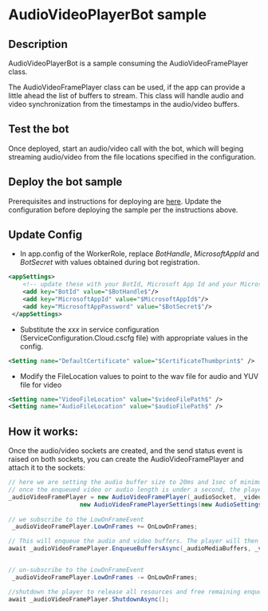 ﻿# AudioVideoPlayerBot sample

## Description

AudioVideoPlayerBot is a sample consuming the AudioVideoFramePlayer class.

The AudioVideoFramePlayer class can be used, if the app can provide a little ahead the list of buffers to stream.
This class will handle audio and video synchronization from the timestamps in the audio/video buffers.

## Test the bot

Once deployed, start an audio/video call with the bot, which will beging streaming audio/video from the file locations 
specified in the configuration.

## Deploy the bot sample
Prerequisites and instructions for deploying are [here](https://docs.microsoft.com/en-us/bot-framework/dotnet/bot-builder-dotnet-real-time-deploy-visual-studio). Update the configuration before deploying the sample per the instructions above.

## Update Config

-	In app.config of the WorkerRole, replace $BotHandle$, $MicrosoftAppId$ and $BotSecret$ with values obtained during bot registration.

```xml
<appSettings>
    <!-- update these with your BotId, Microsoft App Id and your Microsoft App Password-->
    <add key="BotId" value="$BotHandle$"/>
    <add key="MicrosoftAppId" value="$MicrosoftAppId$"/>
    <add key="MicrosoftAppPassword" value="$BotSecret$"/>
 </appSettings>
```

-	Substitute the $xxx$ in service configuration (ServiceConfiguration.Cloud.cscfg file) with appropriate values in the config.
```xml
<Setting name="DefaultCertificate" value="$CertificateThumbprint$" />
```

-   Modify the FileLocation values to point to the wav file for audio and YUV file for video
```xml
<Setting name="VideoFileLocation" value="$videoFilePath$" />
<Setting name="AudioFileLocation" value="$audioFilePath$" />
```

## How it works:

Once the audio/video sockets are created, and the send status event is raised on both sockets,
you can create the AudioVideoFramePlayer and attach it to the sockets:

```cs
// here we are setting the audio buffer size to 20ms and 1sec of minimum media content,
// once the enqueued video or audio length is under a second, the player will raise a LowOnFrameEvent
_audioVideoFramePlayer = new AudioVideoFramePlayer(_audioSocket, _videoSocket,
                    new AudioVideoFramePlayerSettings(new AudioSettings(20), new VideoSettings(), 1000));
					
// we subscribe to the LowOnFrameEvent
 _audioVideoFramePlayer.LowOnFrames += OnLowOnFrames;

// This will enqueue the audio and video buffers. The player will then stream audio and video in the background.
await _audioVideoFramePlayer.EnqueueBuffersAsync(_audioMediaBuffers, _videoMediaBuffers);


// un-subscribe to the LowOnFrameEvent
 _audioVideoFramePlayer.LowOnFrames -= OnLowOnFrames;

//shutdown the player to release all resources and free remaining enqueued buffers
await _audioVideoFramePlayer.ShutdownAsync();
```